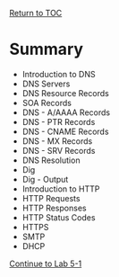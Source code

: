 <a href="https://github.com/CyberTrainingUSAF/08-Network-Programming/blob/master/00-Table-of-Contents.md" > Return to TOC </a>

# Summary

* Introduction to DNS
* DNS Servers
* DNS Resource Records
* SOA Records
* DNS - A/AAAA Records
* DNS - PTR Records 
* DNS - CNAME Records
* DNS - MX Records
* DNS - SRV Records
* DNS Resolution
* Dig
* Dig - Output
* Introduction to HTTP
* HTTP Requests
* HTTP Responses
* HTTP Status Codes
* HTTPS
* SMTP
* DHCP

<a href="https://github.com/CyberTrainingUSAF/08-Network-Programming/blob/master/07-osi-layer-7/lab-5-1.md" > Continue to Lab 5-1 </a>
